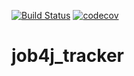 [![Build Status](https://travis-ci.org/faimon/job4j_tracker.svg?branch=master)](https://travis-ci.org/faimon/job4j_tracker)
[![codecov](https://codecov.io/gh/faimon/job4j_tracker/branch/master/graph/badge.svg)](https://codecov.io/gh/faimon/job4j_tracker)
# job4j_tracker